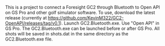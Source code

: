 This is a project to connect a Foresight GC2 through Bluetooth to Open API on GS Pro and other golf simulator software. To use, download the latest release (currently at https://github.com/KevinM322/GC2-OpenAPI/releases/tag/v0.1). Launch GC2.Bluetooth.exe. Use "Open API" in GS Pro. The GC2.Bluetooth.exe can be launched before or after GS Pro. All shots will be saved in shots.dat in the same directory as the GC2.Bluetooth.exe file.
